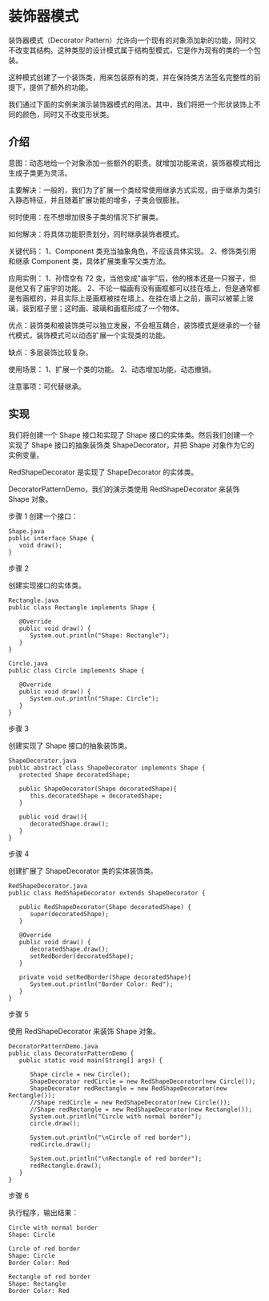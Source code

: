 # 装饰器模式

装饰器模式（Decorator Pattern）允许向一个现有的对象添加新的功能，同时又不改变其结构。这种类型的设计模式属于结构型模式，它是作为现有的类的一个包装。

这种模式创建了一个装饰类，用来包装原有的类，并在保持类方法签名完整性的前提下，提供了额外的功能。

我们通过下面的实例来演示装饰器模式的用法。其中，我们将把一个形状装饰上不同的颜色，同时又不改变形状类。

## 介绍

意图：动态地给一个对象添加一些额外的职责。就增加功能来说，装饰器模式相比生成子类更为灵活。

主要解决：一般的，我们为了扩展一个类经常使用继承方式实现，由于继承为类引入静态特征，并且随着扩展功能的增多，子类会很膨胀。

何时使用：在不想增加很多子类的情况下扩展类。

如何解决：将具体功能职责划分，同时继承装饰者模式。

关键代码： 1、Component 类充当抽象角色，不应该具体实现。 2、修饰类引用和继承 Component 类，具体扩展类重写父类方法。

应用实例： 1、孙悟空有 72 变，当他变成"庙宇"后，他的根本还是一只猴子，但是他又有了庙宇的功能。 2、不论一幅画有没有画框都可以挂在墙上，但是通常都是有画框的，并且实际上是画框被挂在墙上。在挂在墙上之前，画可以被蒙上玻璃，装到框子里；这时画、玻璃和画框形成了一个物体。

优点：装饰类和被装饰类可以独立发展，不会相互耦合，装饰模式是继承的一个替代模式，装饰模式可以动态扩展一个实现类的功能。

缺点：多层装饰比较复杂。

使用场景： 1、扩展一个类的功能。 2、动态增加功能，动态撤销。

注意事项：可代替继承。

## 实现

我们将创建一个 Shape 接口和实现了 Shape 接口的实体类。然后我们创建一个实现了 Shape 接口的抽象装饰类 ShapeDecorator，并把 Shape 对象作为它的实例变量。

RedShapeDecorator 是实现了 ShapeDecorator 的实体类。

DecoratorPatternDemo，我们的演示类使用 RedShapeDecorator 来装饰 Shape 对象。

步骤 1
创建一个接口：

    Shape.java
    public interface Shape {
       void draw();
    }

步骤 2

创建实现接口的实体类。

    Rectangle.java
    public class Rectangle implements Shape {
    
       @Override
       public void draw() {
          System.out.println("Shape: Rectangle");
       }
    }
    
    Circle.java
    public class Circle implements Shape {
    
       @Override
       public void draw() {
          System.out.println("Shape: Circle");
       }
    }

步骤 3

创建实现了 Shape 接口的抽象装饰类。

    ShapeDecorator.java
    public abstract class ShapeDecorator implements Shape {
       protected Shape decoratedShape;
    
       public ShapeDecorator(Shape decoratedShape){
          this.decoratedShape = decoratedShape;
       }
    
       public void draw(){
          decoratedShape.draw();
       }
    }

步骤 4

创建扩展了 ShapeDecorator 类的实体装饰类。

    RedShapeDecorator.java
    public class RedShapeDecorator extends ShapeDecorator {
    
       public RedShapeDecorator(Shape decoratedShape) {
          super(decoratedShape);
       }
    
       @Override
       public void draw() {
          decoratedShape.draw();
          setRedBorder(decoratedShape);
       }
    
       private void setRedBorder(Shape decoratedShape){
          System.out.println("Border Color: Red");
       }
    }

步骤 5

使用 RedShapeDecorator 来装饰 Shape 对象。

    DecoratorPatternDemo.java
    public class DecoratorPatternDemo {
       public static void main(String[] args) {
    
          Shape circle = new Circle();
          ShapeDecorator redCircle = new RedShapeDecorator(new Circle());
          ShapeDecorator redRectangle = new RedShapeDecorator(new Rectangle());
          //Shape redCircle = new RedShapeDecorator(new Circle());
          //Shape redRectangle = new RedShapeDecorator(new Rectangle());
          System.out.println("Circle with normal border");
          circle.draw();
    
          System.out.println("\nCircle of red border");
          redCircle.draw();
    
          System.out.println("\nRectangle of red border");
          redRectangle.draw();
       }
    }

步骤 6

执行程序，输出结果：

    Circle with normal border
    Shape: Circle
    
    Circle of red border
    Shape: Circle
    Border Color: Red
    
    Rectangle of red border
    Shape: Rectangle
    Border Color: Red
